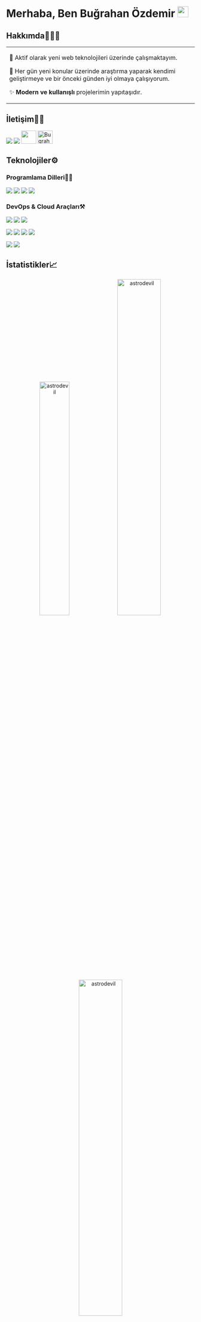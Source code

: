 # Merhaba, Ben **Buğrahan Özdemir** <img src="https://github.com/TheDudeThatCode/TheDudeThatCode/blob/master/Assets/Hi.gif" width="29px">

## Hakkımda🧑🏻‍💻

<table>
  <tr>
    <td valign="center">

🌱 Aktif olarak yeni web teknolojileri üzerinde çalışmaktayım.

🎯 Her gün yeni konular üzerinde araştırma yaparak kendimi geliştirmeye ve bir önceki günden iyi olmaya çalışıyorum.

✨ **Modern ve kullanışlı** projelerimin yapıtaşıdır.

</td>

  </tr>
</table>

## İletişim👋🏼

<p align="left">  
  <a href="https://www.instagram.com/testobugra/" target="blank"><img src="https://img.icons8.com/fluency/35/000000/instagram-new.png"/></a>
  <a href="https://twitter.com/testobugra_" target="blank"><img src="https://img.icons8.com/color/35/000000/twitter--v2.png"/></a>
  <!-- <a href="https://linkedin.com/in/amitesh1208" target="blank"><img src="https://img.icons8.com/color/35/000000/linkedin.png"/></a> -->
  <!-- <a href="https://www.youtube.com/c/amitesh anand" target="blank"><img src="https://img.icons8.com/color/35/000000/youtube-play.png"/></a> -->
  <a href="https://discordapp.com/users/7483" target="blank"><img src="https://cdn.jsdelivr.net/npm/simple-icons@3.0.1/icons/discord.svg" alt="" height="35" width="40" /></a>
  <a href="https://codepen.io/BugrahanOzdemir" target="blank"><img src="https://img.icons8.com/color/48/000000/codepen.png" alt="BugrahanOzdemir" height="35" width="40" /></a>

<!-- <a href="https://leetcode.com/BugrahanOzdemir/" target="blank"><img src="https://cdn.iconscout.com/icon/free/png-256/leetcode-3629476-3031539.png" alt="BugrahanOzdemir" height="35" width="35"/></a> -->
</p>
    
## Teknolojiler⚙️

### Programlama Dilleri✍🏼

<img src="https://img.icons8.com/color/48/000000/vue-js.png"/> <img src="https://img.icons8.com/fluency/48/000000/node-js.png"/> <img src="https://img.icons8.com/color/48/000000/javascript--v1.png"/> <img src="https://img.icons8.com/color/48/000000/python--v1.png"/>

### DevOps & Cloud Araçları⚒️

<img src="https://img.icons8.com/color/48/000000/git.png"/> <img src="https://img.icons8.com/glyph-neue/64/000000/github.png"/> <img src="https://img.icons8.com/color/48/000000/visual-studio-code-2019.png"/>

<img src="https://img.icons8.com/color/48/000000/adobe-photoshop--v1.png"/> <img src="https://img.icons8.com/color/48/000000/adobe-after-effects--v1.png"/> <img src="https://img.icons8.com/color/48/000000/adobe-premiere-pro--v1.png"/> <img src="https://img.icons8.com/color/48/000000/adobe-illustrator--v1.png"/>

<img src="https://img.icons8.com/color/48/000000/windows-10.png"/> <img src="https://img.icons8.com/color/48/000000/linux--v1.png"/>

<!-- ## My Experiences🙌🏼

- [GSSOC'21 Participant](https://github.com/Astrodevil/Astrodevil/blob/main/src/Certificate%20-%20Amitesh%20Anand.png): Contributed to some projects, mainly based on Web Development.
- [Hacktoberfest-2021](https://hacktoberfest.digitalocean.com/): Participated as maintainer.
- [MLH Hackathons](https://mlh.io/): Participated in [Local Hack Day: Build](https://organize.mlh.io/participants/events/6072-local-hack-day-build) and [Local Hack Day: Share](https://organize.mlh.io/participants/events/6430-local-hack-day-share).
- [GoogleCloudReady Facilitator Program](https://events.withgoogle.com/googlecloudready-facilitator-program/enrol-in-the-program/#content): Completed Labs and challenges in [Qwiklabs](https://www.qwiklabs.com/public_profiles/f3d65b58-4359-4795-96da-1241061ad207).

[<a href="https://www.mysql.com/" target="_blank"> <img src="https://raw.githubusercontent.com/devicons/devicon/master/icons/mysql/mysql-original-wordmark.svg" alt="mysql" width="40" height="40"/> </a>
<a href="https://www.cprogramming.com/" target="_blank"> <img src="https://raw.githubusercontent.com/devicons/devicon/master/icons/c/c-original.svg" alt="c" width="40" height="40"/> </a> <a href="https://www.python.org" target="_blank"> <img src="https://raw.githubusercontent.com/devicons/devicon/master/icons/python/python-original.svg" alt="python" width="40" height="40"/> </a>]:# -->

## İstatistikler📈

<p align="center">
<img width="40%" src="https://github-readme-stats.vercel.app/api/top-langs?username=BugrahanOzdemir&show_icons=true&theme=dracula&title_color=ff8000&text_color=ffffff&bg_color=6a6a6a&locale=en&layout=compact&hide_border=true" alt="astrodevil" /> 
<img width="48%" src="https://github-readme-stats.vercel.app/api?username=BugrahanOzdemir&show_icons=true&theme=dracula&title_color=ff8000&text_color=ffffff&bg_color=6a6a6a&locale=en&hide_border=true" alt="astrodevil" />
<img width="48%" src="https://github-readme-streak-stats.herokuapp.com/?user=BugrahanOzdemir&theme=highcontrast&hide_border=true" alt="astrodevil" />
</p>
  
<!-- ## Support Me💰

<a href="https://www.buymeacoffee.com/Astrodevil" target="_blank"><img src="https://cdn.buymeacoffee.com/buttons/v2/default-yellow.png" alt="Buy Me A Coffee" width="250" ></a> -->
